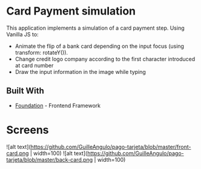 # Card Payment simulation 

This application implements a simulation of a card payment step. Using Vanilla JS to:
- Animate the flip of a bank card depending on the input focus (using  transform: rotateY()).
- Change credit logo company according to the first character introduced at card number
- Draw the input information in the image while typing

## Built With
* [Foundation](https://foundation.zurb.com/) - Frontend Framework

# Screens
![alt text](https://github.com/GuilleAngulo/pago-tarjeta/blob/master/front-card.png | width=100)
![alt text](https://github.com/GuilleAngulo/pago-tarjeta/blob/master/back-card.png | width=100)
